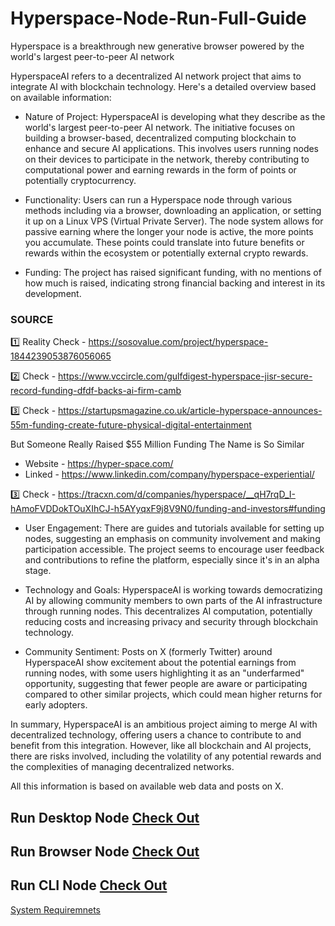 # Hyperspace-Node-Run-Full-Guide

Hyperspace is a breakthrough new generative browser powered by the world's largest peer-to-peer AI network

HyperspaceAI refers to a decentralized AI network project that aims to integrate AI with blockchain technology. Here's a detailed overview based on available information:

- Nature of Project: HyperspaceAI is developing what they describe as the world's largest peer-to-peer AI network. The initiative focuses on building a browser-based, decentralized computing blockchain to enhance and secure AI applications. This involves users running nodes on their devices to participate in the network, thereby contributing to computational power and earning rewards in the form of points or potentially cryptocurrency.

- Functionality: Users can run a Hyperspace node through various methods including via a browser, downloading an application, or setting it up on a Linux VPS (Virtual Private Server). The node system allows for passive earning where the longer your node is active, the more points you accumulate. These points could translate into future benefits or rewards within the ecosystem or potentially external crypto rewards.
 
- Funding: The project has raised significant funding, with no mentions of how much is raised, indicating strong financial backing and interest in its development.

### SOURCE
1️⃣ Reality Check - https://sosovalue.com/project/hyperspace-1844239053876056065

2️⃣ Check - https://www.vccircle.com/gulfdigest-hyperspace-jisr-secure-record-funding-dfdf-backs-ai-firm-camb

3️⃣ Check - https://startupsmagazine.co.uk/article-hyperspace-announces-55m-funding-create-future-physical-digital-entertainment

But Someone Really Raised $55 Million Funding The Name is So Similar
- Website - https://hyper-space.com/
- Linked - https://www.linkedin.com/company/hyperspace-experiential/

3️⃣ Check - https://tracxn.com/d/companies/hyperspace/__qH7rqD_I-hAmoFVDDokTOuXIhCJ-h5AYyqxF9j8V9N0/funding-and-investors#funding

- User Engagement: There are guides and tutorials available for setting up nodes, suggesting an emphasis on community involvement and making participation accessible. The project seems to encourage user feedback and contributions to refine the platform, especially since it's in an alpha stage.

- Technology and Goals: HyperspaceAI is working towards democratizing AI by allowing community members to own parts of the AI infrastructure through running nodes. This decentralizes AI computation, potentially reducing costs and increasing privacy and security through blockchain technology.
 
- Community Sentiment: Posts on X (formerly Twitter) around HyperspaceAI show excitement about the potential earnings from running nodes, with some users highlighting it as an "underfarmed" opportunity, suggesting that fewer people are aware or participating compared to other similar projects, which could mean higher returns for early adopters.

In summary, HyperspaceAI is an ambitious project aiming to merge AI with decentralized technology, offering users a chance to contribute to and benefit from this integration. However, like all blockchain and AI projects, there are risks involved, including the volatility of any potential rewards and the complexities of managing decentralized networks. 

All this information is based on available web data and posts on X.

## Run Desktop Node [Check Out](Desktop-Node.md)

## Run Browser Node [Check Out](Browser-Node.md)

## Run CLI Node [Check Out](CLI-Node.md)   

[System Requiremnets](system-requirements.md)
